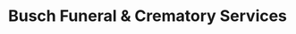 ---
title: "Busch Funeral & Crematory Services"
url: /avon/busch-funeral-and-crematory-services/
shop: funeral directors
---